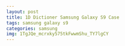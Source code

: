 ```yaml
---
layout: post
title: 1D Dictioner Samsung Galaxy S9 Case
tags: samsung galaxy s9
categories: samsung
img: 1TgJQe_mcrxky575tkFwwmShu_TY7lgCY
---
```

